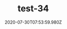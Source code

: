 ---
title: test-34
date: 2020-07-30T07:53:59.980Z
banner_title: Testing Banner Title
banner_description: "Lorem ipsum dolor sit amet, consectetur adipiscing elit, sed do eiusmod tempor incididunt ut labore et dolore magna aliqua."
banner_image: img/bannerrightimage.jpg
category: Fact sheets
focus: Developing policy and practice
role: Champion or advocate
organisation_size: Small (10-49 employees)
industry: Occupational health & rehabilitation
content: Lorem ipsum dolor sit amet, consectetur adipiscing elit, sed do eiusmod tempor incididunt ut labore et dolore magna aliqua. Ut enim ad minim veniam, quis nostrud exercitation ullamco laboris nisi ut aliquip ex ea commodo consequat. Duis aute irure dolor in reprehenderit in voluptate velit esse cillum dolore eu fugiat nulla pariatur. Excepteur sint occaecat cupidatat non proident, sunt in culpa qui officia deserunt mollit anim id est laborum.
---
